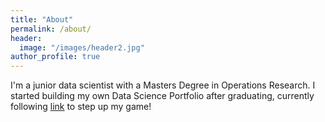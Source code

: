 ```yaml
---
title: "About"
permalink: /about/
header:
  image: "/images/header2.jpg"
author_profile: true
---
```


I'm a junior data scientist with a Masters Degree in Operations Research.
I started building my own Data Science Portfolio after graduating, currently
following [link](https://www.youtube.com/watch?v=9rDhY1P3YLA&t=3s) to step up my game!
